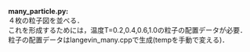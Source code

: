 **many_particle.py:**<br>
４枚の粒子図を並べる．<br>
これを形成するためには，温度T=0.2,0.4,0.6,1.0の粒子の配置データが必要．<br>
粒子の配置データはlangevin_many.cppで生成(tempを手動で変える)．<br>

